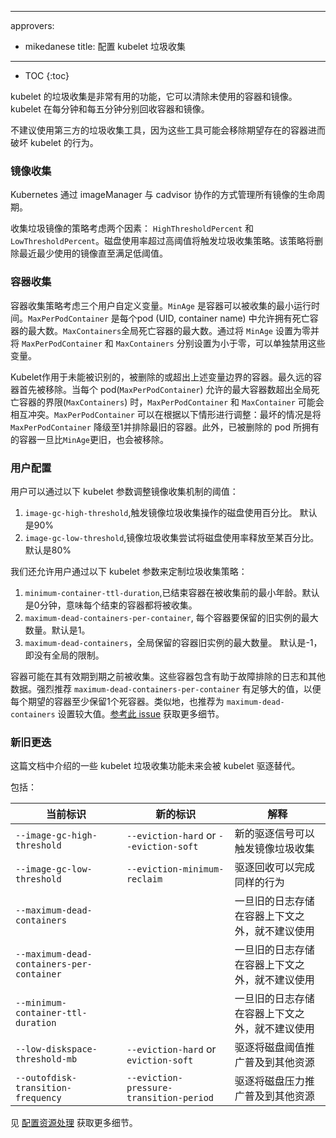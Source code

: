 
---
approvers:
- mikedanese
title: 配置 kubelet 垃圾收集
---

* TOC
{:toc}



kubelet 的垃圾收集是非常有用的功能，它可以清除未使用的容器和镜像。kubelet 在每分钟和每五分钟分别回收容器和镜像。

不建议使用第三方的垃圾收集工具，因为这些工具可能会移除期望存在的容器进而破坏 kubelet 的行为。



### 镜像收集

Kubernetes 通过 imageManager 与 cadvisor 协作的方式管理所有镜像的生命周期。

收集垃圾镜像的策略考虑两个因素：
`HighThresholdPercent` 和 `LowThresholdPercent`。磁盘使用率超过高阈值将触发垃圾收集策略。该策略将删除最近最少使用的镜像直至满足低阈值。


### 容器收集

容器收集策略考虑三个用户自定义变量。`MinAge` 是容器可以被收集的最小运行时间。`MaxPerPodContainer` 是每个pod (UID, container name) 中允许拥有死亡容器的最大数。`MaxContainers`全局死亡容器的最大数。通过将 `MinAge` 设置为零并将 `MaxPerPodContainer` 和 `MaxContainers` 分别设置为小于零，可以单独禁用这些变量。



Kubelet作用于未能被识别的，被删除的或超出上述变量边界的容器。最久远的容器首先被移除。当每个 pod(`MaxPerPodContainer`) 允许的最大容器数超出全局死亡容器的界限(`MaxContainers`) 时，`MaxPerPodContainer` 和 `MaxContainer` 可能会相互冲突。`MaxPerPodContainer` 可以在根据以下情形进行调整：最坏的情况是将 `MaxPerPodContainer` 降级至1并排除最旧的容器。此外，已被删除的 pod 所拥有的容器一旦比`MinAge`更旧，也会被移除。



### 用户配置

用户可以通过以下 kubelet 参数调整镜像收集机制的阈值：

1. `image-gc-high-threshold`,触发镜像垃圾收集操作的磁盘使用百分比。
默认是90%
2. `image-gc-low-threshold`,镜像垃圾收集尝试将磁盘使用率释放至某百分比。
默认是80%



我们还允许用户通过以下 kubelet 参数来定制垃圾收集策略：
1. `minimum-container-ttl-duration`,已结束容器在被收集前的最小年龄。默认是0分钟，意味每个结束的容器都将被收集。
2. `maximum-dead-containers-per-container`, 每个容器要保留的旧实例的最大数量。默认是1。
3. `maximum-dead-containers`，全局保留的容器旧实例的最大数量。
默认是-1，即没有全局的限制。

容器可能在其有效期到期之前被收集。这些容器包含有助于故障排除的日志和其他数据。强烈推荐 `maximum-dead-containers-per-container` 有足够大的值，以便每个期望的容器至少保留1个死容器。类似地，也推荐为 `maximum-dead-containers` 设置较大值。[参考此 issue](https://github.com/kubernetes/kubernetes/issues/13287) 获取更多细节。



### 新旧更迭

这篇文档中介绍的一些 kubelet 垃圾收集功能未来会被 kubelet 驱逐替代。

包括：

| 当前标识 | 新的标识 | 解释 |
| ------------- | -------- | --------- |
| `--image-gc-high-threshold` | `--eviction-hard` or `--eviction-soft` | 新的驱逐信号可以触发镜像垃圾收集 |
| `--image-gc-low-threshold` | `--eviction-minimum-reclaim` | 驱逐回收可以完成同样的行为 |
| `--maximum-dead-containers` | | 一旦旧的日志存储在容器上下文之外，就不建议使用 |
| `--maximum-dead-containers-per-container` | | 一旦旧的日志存储在容器上下文之外，就不建议使用 |
| `--minimum-container-ttl-duration` | | 一旦旧的日志存储在容器上下文之外，就不建议使用 |
| `--low-diskspace-threshold-mb` | `--eviction-hard` or `eviction-soft` | 驱逐将磁盘阈值推广普及到其他资源 |
| `--outofdisk-transition-frequency` | `--eviction-pressure-transition-period` | 驱逐将磁盘压力推广普及到其他资源 |



见 [配置资源处理](/docs/concepts/cluster-administration/out-of-resource/) 获取更多细节。
